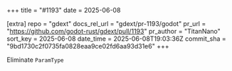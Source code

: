 +++
title = "#1193"
date = 2025-06-08

[extra]
repo = "gdext"
docs_rel_url = "gdext/pr-1193/godot"
pr_url = "https://github.com/godot-rust/gdext/pull/1193"
pr_author = "TitanNano"
sort_key = 2025-06-08
date_time = 2025-06-08T19:03:36Z
commit_sha = "9bd1730c2f0735fa0828eaa9ce02fd6aa93d31e6"
+++

Eliminate `ParamType`
